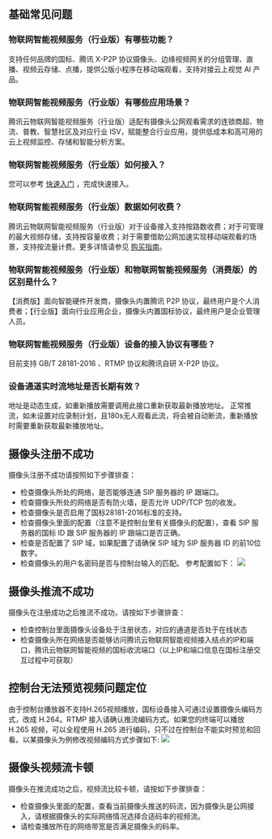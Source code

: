 
## 基础常见问题

### 物联网智能视频服务（行业版）有哪些功能？
支持任何品牌的国标、腾讯 X-P2P 协议摄像头、边缘视频网关的分组管理、直播、视频云存储、点播，提供公版小程序在移动端观看，支持对接云上视觉 AI 产品。

### 物联网智能视频服务（行业版）有哪些应用场景？
腾讯云物联网智能视频服务（行业版）适配有摄像头公网观看需求的连锁商超、物流、普教、智慧社区及对应行业 ISV，赋能整合行业应用，提供低成本和高可用的云上视频监控、存储和智能分析方案。

### 物联网智能视频服务（行业版）如何接入？
您可以参考 [快速入门](https://cloud.tencent.com/document/product/1361/50433) ，完成快速接入。

### 物联网智能视频服务（行业版）数据如何收费？
腾讯云物联网智能视频服务（行业版）对于设备接入支持按路数收费；对于可管理的最大视频存储，支持按容量收费；对于需要借助公网加速实现移动端观看的场景，支持按流量计费。更多详情请参见 [购买指南](https://cloud.tencent.com/document/product/1361/50727)。

### 物联网智能视频服务（行业版）和物联网智能视频服务（消费版）的区别是什么？
【消费版】面向智能硬件开发商，摄像头内置腾讯 P2P 协议，最终用户是个人消费者；【行业版】面向行业应用企业，摄像头内置国标协议，最终用户是企业管理人员。

### 物联网智能视频服务（行业版）设备的接入协议有哪些？
目前支持 GB/T 28181-2016 、RTMP 协议和腾讯自研 X-P2P 协议。

### 设备通道实时流地址是否长期有效？

地址是动态生成，如重新播放需要调用此接口重新获取最新播放地址。
正常推流，如未设置对应录制计划，且180s无人观看此流，将会被自动断流，重新播放时需要重新获取最新播放地址。


## 摄像头注册不成功

摄像头注册不成功请按照如下步骤排查：
- 检查摄像头所处的网络，是否能够连通 SIP 服务器的 IP 跟端口。
- 检查摄像头所处的网络是否有防火墙，是否允许 UDP/TCP 包的收发。
- 检查摄像头是否启用了国标28181-2016标准的支持。
- 检查摄像头里面的配置（注意不是控制台里有关摄像头的配置），查看 SIP 服务器的国标 ID 跟 SIP 服务器的 IP 跟端口是否正确。
- 检查是否配置了 SIP 域，如果配置了请确保 SIP 域为 SIP 服务器 ID 的前10位数字。
- 检查摄像头的用户名密码是否与控制台输入的匹配。
参考配置如下：
![](https://qcloudimg.tencent-cloud.cn/raw/27e7591b36d5c54a398861d3d789b550.png)

## 摄像头推流不成功

摄像头在注册成功之后推流不成功，请按如下步骤排查：
- 检查控制台里面摄像头设备处于注册状态，对应的通道是否处于在线状态
- 检查摄像头所在网络是否能够访问腾讯云物联网智能视频接入结点的IP和端口，腾讯云物联网智能视频的国标收流端口（以上IP和端口信息在国标注册交互过程中可获取）

## 控制台无法预览视频问题定位

由于控制台播放器不支持H.265视频播放，国标设备接入可通过设置摄像头编码方式，改成 H.264。RTMP 接入请确认推流编码方式。如果您的终端可以播放 H.265 视频，可以全程使用 H.265 进行编码，只不过在控制台不能实时预览和回看。以某摄像头为例修改视频编码方式步骤如下:
![](https://qcloudimg.tencent-cloud.cn/raw/df053ae6c9ac22be01d75e89f53ab2d9.png)

## 摄像头视频流卡顿

摄像头在推流成功之后，视频流比较卡顿，请按如下步骤排查：
- 检查摄像头里面的配置，查看当前摄像头推送的码流，因为摄像头是公网接入，请根据摄像头的实际网络情况选择合适码率的视频流。
- 请检查播放所在的网络带宽是否满足摄像头的码率。
